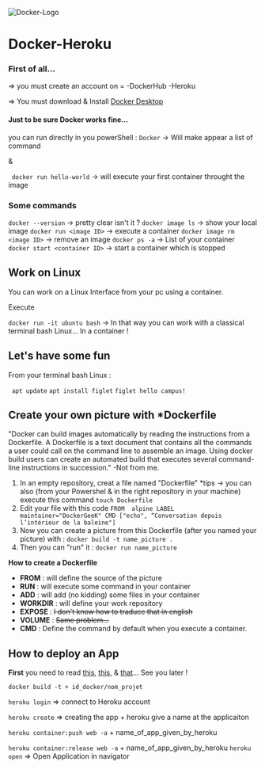 
![Docker-Logo](https://s2.qwant.com/thumbr/0x380/5/6/0d4e0a2c7c8518b622644066cbce588e737b82401eabe634c435067b67b75d/dockerhero.jpg?u=https%3A%2F%2Ftr4.cbsistatic.com%2Fhub%2Fi%2Fr%2F2016%2F10%2F18%2F831f017c-ee68-4bd6-8a5c-ab31b4d35d6d%2Fresize%2F770x%2F1cedcf2f03388a9720835a628a8a9765%2Fdockerhero.jpg&q=0&b=1&p=0&a=0)

# Docker-Heroku

### First of all...

=> you must create an account on = 
                                   -DockerHub
                                   -Heroku

=> You must download & Install 
[Docker Desktop](https://hub.docker.com/)

#### Just to be sure Docker works fine...

you can run directly in you powerShell : 
`Docker` -> Will make appear a list of command 

&

` docker run hello-world` -> will execute your first container throught the image 

### Some commands 

`docker --version` -> pretty clear isn't it ?
`docker image ls` -> show your local image 
`docker run <image ID>` -> execute a container 
`docker image rm <image ID>` -> remove an image
`docker ps -a` -> List of your container
`docker start <container ID>` -> start a container which is stopped

## Work on Linux 

You can work on a Linux Interface from your pc using a container. 

Execute 

`docker run -it ubuntu bash` -> In that way you can work with a classical  terminal bash Linux... In a container ! 

Let's have some fun
-------------------

From your terminal bash Linux : 

` apt update`
 `apt install figlet`
`figlet hello campus!`



## Create your own picture with *Dockerfile

"Docker can build images automatically by reading the instructions from a Dockerfile. A Dockerfile is a text document that contains all the commands a user could call on the command line to assemble an image. Using docker build users can create an automated build that executes several command-line instructions in succession." -Not from me.


1. In an empty repository, creat a file named "Dockerfile" 
    *tips -> you can also (from your Powershel & in the right repository in your machine) execute this command `touch Dockerfile`
2. Edit your file with this code 
`FROM  alpine
LABEL maintainer="DockerGeeK"
CMD ["echo", “Conversation depuis l’intérieur de la baleine"]`
3. Now you can create a picture from this Dockerfile (after you named your picture) with : 
`docker build -t name_picture .` 
4. Then you can "run" it : 
`docker run name_picture`

**How to create a Dockerfile**

* **FROM**  : will define the source of the picture
* **RUN** : will execute some command in your container
* **ADD** : will add (no kidding) some files in your container
* **WORKDIR** : will define your work repository
* **EXPOSE** : ~~I don't know how to traduce that in english~~
* **VOLUME** : ~~Same problem...~~
* **CMD** : Define the command by default when you execute a container.

## How to deploy an App 

**First** you need to read [this](https://expressjs.com/fr/starter/hello-world.html), [this](https://devcenter.heroku.com/articles/container-registry-and-runtime), & [that](http://www.goring.org/resources/NodeandDocker.html)... See you later !



`docker build -t + id_docker/nom_projet`

`heroku login` => connect to Heroku account

`heroku create` => creating the app + heroku give a name at  the applicaiton 

`heroku container:push web -a` + name_of_app_given_by_heroku

`heroku container:release web -a` + name_of_app_given_by_heroku
`heroku open` => Open Application in navigator 
 
